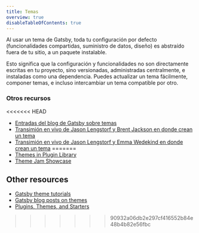 ```yaml
---
title: Temas
overview: true
disableTableOfContents: true
---
```


Al usar un tema de Gatsby, toda tu configuración por defecto (funcionalidades compartidas, suministro de datos, diseño) es abstraído fuera de tu sitio, a un paquete instalable.

Esto significa que la configuración y funcionalidades no son directamente escritas en tu proyecto, sino versionadas, administradas centralmente, e instaladas como una dependencia. Puedes actualizar un tema fácilmente, componer temas, e incluso intercambiar un tema compatible por otro.

<GuideList slug={props.slug} />

### Otros recursos

<<<<<<< HEAD
- [Entradas del blog de Gatsby sobre temas](/blog/tags/themes)
- [Transimión en vivo de Jason Lengstorf y Brent Jackson en donde crean un tema](https://www.youtube.com/watch?v=6Z4p-qjnKCQ)
- [Transimión en vivo de Jason Lengstorf y Emma Wedekind en donde crean un tema](https://www.youtube.com/watch?v=W2uTfay3doo)
=======
- [Themes in Plugin Library](/plugins/?=gatsby-theme)
- [Theme Jam Showcase](https://themejam.gatsbyjs.org/showcase)

## Other resources

- [Gatsby theme tutorials](/tutorial/theme-tutorials/)
- [Gatsby blog posts on themes](/blog/tags/themes)
- [Plugins, Themes, and Starters](/docs/plugins-themes-and-starters/)
>>>>>>> 90932a06db2e297cf416552b84e48b4b82e56fbc
